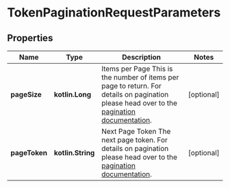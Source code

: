 
# TokenPaginationRequestParameters

## Properties
| Name | Type | Description | Notes |
| ------------ | ------------- | ------------- | ------------- |
| **pageSize** | **kotlin.Long** | Items per Page  This is the number of items per page to return. For details on pagination please head over to the [pagination documentation](https://www.ory.sh/docs/ecosystem/api-design#pagination). |  [optional] |
| **pageToken** | **kotlin.String** | Next Page Token  The next page token. For details on pagination please head over to the [pagination documentation](https://www.ory.sh/docs/ecosystem/api-design#pagination). |  [optional] |



